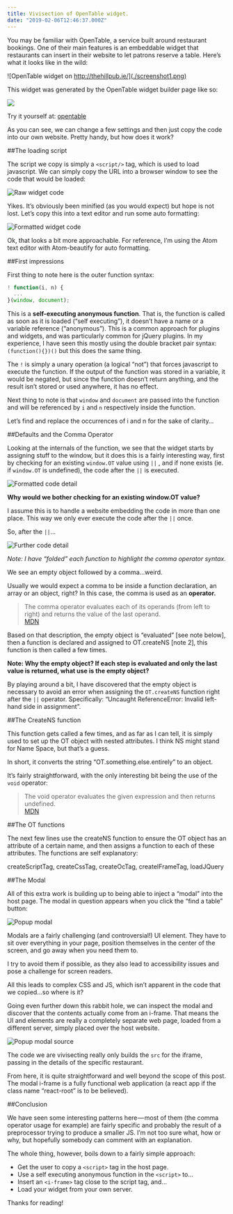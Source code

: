 ```yaml
---
title: Vivisection of OpenTable widget.
date: "2019-02-06T12:46:37.000Z"
---
```

You may be familiar with OpenTable, a service built around restaurant bookings. One of their main features is an embeddable widget that restaurants can insert in their website to let patrons reserve a table. Here’s what it looks like in the wild:

![OpenTable widget on http://thehillpub.ie/](./screenshot1.png)

This widget was generated by the OpenTable widget builder page like so:

![](./screenshot2.png)

Try it yourself at: [opentable](https://www.opentable.com/widget/reservation/preview?rid=412810&language=en-US&domainId=1&countryCode=US)

As you can see, we can change a few settings and then just copy the code into our own website. Pretty handy, but how does it work?

##The loading script

The script we copy is simply a ```<script/>``` tag, which is used to load javascript. We can simply copy the URL into a browser window to see the code that would be loaded:

![Raw widget code](./screenshot3.png)

Yikes. It’s obviously been minified (as you would expect) but hope is not lost. Let’s copy this into a text editor and run some auto formatting:

![Formatted widget code](./screenshot4.png)

Ok, that looks a bit more approachable. For reference, I’m using the Atom text editor with Atom-beautify for auto formatting.

##First impressions

First thing to note here is the outer function syntax:
```javascript
! function(i, n) {
  ...
}(window, document);
```

This is a **self-executing anonymous function**. That is, the function is called as soon as it is loaded (“self executing”), it doesn’t have a name or a variable reference (“anonymous”). This is a common approach for plugins and widgets, and was particularly common for jQuery plugins. In my experience, I have seen this mostly using the double bracket pair syntax: ```(function(){})()``` but this does the same thing.

The ```!``` is simply a unary operation (a logical “not”) that forces javascript to execute the function. If the output of the function was stored in a variable, it would be negated, but since the function doesn’t return anything, and the result isn’t stored or used anywhere, it has no effect.

Next thing to note is that ```window``` and ```document``` are passed into the function and will be referenced by ```i``` and ```n``` respectively inside the function.

Let’s find and replace the occurrences of i and n for the sake of clarity…

##Defaults and the Comma Operator

Looking at the internals of the function, we see that the widget starts by assigning stuff to the window, but it does this is a fairly interesting way, first by checking for an existing ```window.OT``` value using ```||``` , and if none exists (ie. if ```window.OT``` is undefined), the code after the ```||``` is executed.

![Formatted code detail](./screenshot5.png)

**Why would we bother checking for an existing window.OT value?**

I assume this is to handle a website embedding the code in more than one place. This way we only ever execute the code after the ```||``` once.

So, after the ```||```…

![Further code detail](./screenshot6.png)

*Note: I have “folded” each function to highlight the comma operator syntax.*

We see an empty object followed by a comma…weird.

Usually we would expect a comma to be inside a function declaration, an array or an object, right? In this case, the comma is used as an **operator.**

> The comma operator evaluates each of its operands (from left to right) and returns the value of the last operand.  
> [MDN](https://developer.mozilla.org/en-US/docs/Web/JavaScript/Reference/Operators/Comma_Operator)

Based on that description, the empty object is “evaluated” [see note below], then a function is declared and assigned to OT.createNS [note 2], this function is then called a few times.

**Note: Why the empty object? If each step is evaluated and only the last value is returned, what use is the empty object?**

By playing around a bit, I have discovered that the empty object is necessary to avoid an error when assigning the ```OT.createNS``` function right after the ```||``` operator. Specifically: “Uncaught ReferenceError: Invalid left-hand side in assignment”.

##The CreateNS function

This function gets called a few times, and as far as I can tell, it is simply used to set up the OT object with nested attributes. I think NS might stand for Name Space, but that’s a guess.

In short, it converts the string “OT.something.else.entirely” to an object.

It’s fairly straightforward, with the only interesting bit being the use of the ```void``` operator:

> The void operator evaluates the given expression and then returns undefined.  
> [MDN](https://developer.mozilla.org/en-US/docs/Web/JavaScript/Reference/Operators/void)

##The OT functions

The next few lines use the createNS function to ensure the OT object has an attribute of a certain name, and then assigns a function to each of these attributes. The functions are self explanatory:

createScriptTag, createCssTag, createOcTag, createIFrameTag, loadJQuery

##The Modal

All of this extra work is building up to being able to inject a “modal” into the host page. The modal in question appears when you click the “find a table” button:

![Popup modal](./screenshot7.png)

Modals are a fairly challenging (and controversial!) UI element. They have to sit over everything in your page, position themselves in the center of the screen, and go away when you need them to.

I try to avoid them if possible, as they also lead to accessibility issues and pose a challenge for screen readers.

All this leads to complex CSS and JS, which isn’t apparent in the code that we copied…so where is it?

Going even further down this rabbit hole, we can inspect the modal and discover that the contents actually come from an i-frame. That means the UI and elements are really a completely separate web page, loaded from a different server, simply placed over the host website.

![Popup modal source](./screenshot8.png)

The code we are vivisecting really only builds the ```src``` for the iframe, passing in the details of the specific restaurant.

From here, it is quite straightforward and well beyond the scope of this post. The modal i-frame is a fully functional web application (a react app if the class name “react-root” is to be believed).

##Conclusion

We have seen some interesting patterns here — most of them (the comma operator usage for example) are fairly specific and probably the result of a preprocessor trying to produce a smaller JS. I’m not too sure what, how or why, but hopefully somebody can comment with an explanation.

The whole thing, however, boils down to a fairly simple approach:

- Get the user to copy a ```<script>``` tag in the host page.
- Use a self executing anonymous function in the ```<script>``` to…
- Insert an ```<i-frame>``` tag close to the script tag, and…
- Load your widget from your own server.

Thanks for reading!
